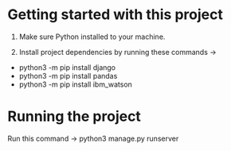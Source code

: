 # Getting started with this project

1. Make sure Python installed to your machine.

2. Install project dependencies by running these commands ->
  - python3 -m pip install django
  - python3 -m pip install pandas
  - python3 -m pip install ibm_watson
  
# Running the project

  Run this command -> python3 manage.py runserver